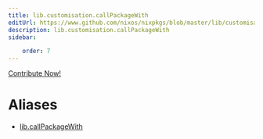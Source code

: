 ```yaml
---
title: lib.customisation.callPackageWith
editUrl: https://www.github.com/nixos/nixpkgs/blob/master/lib/customisation.nix#L125C21
description: lib.customisation.callPackageWith
sidebar:

    order: 7
---
```


<a href="https://www.github.com/nixos/nixpkgs/blob/master/lib/customisation.nix#L125C21">Contribute Now!</a>


# Aliases

- [lib.callPackageWith](/reference/libcallPackageWith)


